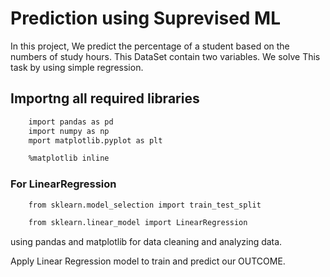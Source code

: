 
# Prediction using Suprevised ML
In this project, We predict the percentage of a student based on the numbers of study hours. This DataSet contain two variables. We solve This task by using simple regression.

## Importng all required libraries
```bash
    import pandas as pd
    import numpy as np
    mport matplotlib.pyplot as plt

    %matplotlib inline
```
### For LinearRegression
```bash
    from sklearn.model_selection import train_test_split

    from sklearn.linear_model import LinearRegression
```
using pandas and matplotlib for data cleaning and analyzing data.

Apply Linear Regression model to train and predict our OUTCOME.


